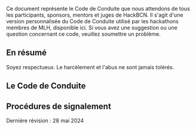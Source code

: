 Ce document représente le Code de Conduite que nous attendons de tous les participants, sponsors, mentors et juges de HackBCN. Il s'agit d'une version personnalisée du Code de Conduite utilisé par les hackathons membres de MLH, disponible ici. Si vous avez une suggestion ou une question concernant ce code, veuillez soumettre un problème.

## En résumé
Soyez respectueux. Le harcèlement et l'abus ne sont jamais tolérés.

## Le Code de Conduite

## Procédures de signalement

Dernière révision : 28 mai 2024